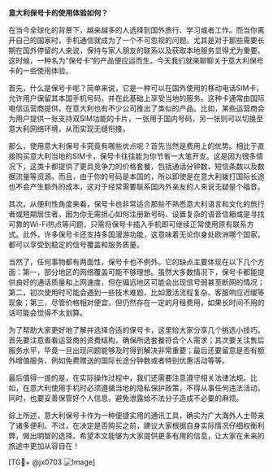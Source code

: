 **意大利保号卡的使用体验如何？**

在当今全球化的背景下，越来越多的人选择到国外旅行、学习或者工作。而当你离开自己的国家时，手机通信就成为了一个不可忽视的问题。尤其是对于那些需要长期在国外停留的人来说，保持与家人朋友的联系以及获取本地服务显得尤为重要。这时候，一种名为“保号卡”的产品便应运而生。今天我们就来聊聊关于意大利保号卡的一些使用体验。

首先，什么是保号卡呢？简单来说，它是一种可以在国外使用的移动电话SIM卡，允许用户保留其本国手机号码，并在此基础上享受当地的服务。这种卡通常由国际电信运营商提供，在意大利也有不少公司推出了类似的产品。比如，某些运营商会为用户提供一张支持双SIM功能的卡片，一张用于国内号码，另一张则可以切换至意大利网络环境，从而实现无缝衔接。

那么，使用意大利保号卡究竟有哪些优点呢？首先当然是费用上的优势。相比于直接购买意大利当地的SIM卡，保号卡往往能为你节省一大笔开支。这是因为很多情况下，这类卡都提供了更具竞争力的价格套餐，包括通话分钟数、短信条数以及数据流量等资源。而且，由于你的号码是本国的，所以即使是在意大利拨打国际长途也不会产生额外的成本，这对于经常需要联系国内外亲友的人来说无疑是个福音。

其次，从便利性角度来看，保号卡也非常适合那些不熟悉意大利语言和文化的旅行者或短期居住者。因为你无需担心如何注册新号码、设置复杂的语音信箱或是寻找可靠的Wi-Fi热点等问题，只需将保号卡插入手机即可继续正常使用原有联系方式。此外，许多保号卡还支持多国漫游功能，这意味着无论你身处欧洲哪个国家，都可以享受到稳定的信号覆盖和服务质量。

当然了，任何事物都有两面性，保号卡也不例外。它的缺点主要体现在以下几个方面：第一，部分地区的网络覆盖可能不够理想。虽然大多数情况下，保号卡都能提供良好的通话质量和上网速度，但在偏远地区可能会出现信号弱甚至断网的情况；第二，初次使用时可能会遇到一些技术难题，比如激活流程复杂、客服响应迟缓等现象；第三，尽管价格相对便宜，但仍然存在一定的月租费用，如果长时间不用的话可能会觉得不太划算。

为了帮助大家更好地了解并选择合适的保号卡，这里给大家分享几个挑选小技巧。首先要注意查看运营商的资费结构，确保所选套餐符合个人需求；其次要关注售后服务水平，毕竟一旦出现问题能够及时得到解决非常重要；最后还要留意是否有额外增值服务，例如免费赠送的国际长途分钟数或者特别优惠活动等等。

最后值得一提的是，在实际操作过程中，我们还需要注意遵守相关法律法规。比如，在意大利使用手机时必须遵循当地的隐私保护政策，不得从事任何违法活动。同时，也要妥善保管好个人信息，避免泄露给不法分子造成不必要的麻烦。

综上所述，意大利保号卡作为一种便捷实用的通讯工具，确实为广大海外人士带来了诸多便利。不过，在决定是否购买之前，建议大家根据自身实际情况仔细权衡利弊，做出明智的选择。希望本文能够为大家提供更多有用的信息，让大家在未来的旅途中更加从容自在！

[TG💪+ @jx0703 ![Image](https://github.com/user-attachments/assets/dbca1d08-cadb-493c-b0ec-ad6f7a83f270)]